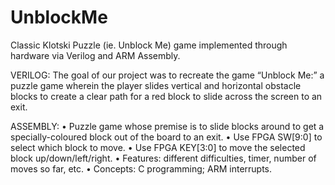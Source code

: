 # UnblockMe
Classic Klotski Puzzle (ie. Unblock Me) game implemented through hardware via Verilog and ARM Assembly.

VERILOG: 
The goal of our project was to recreate the game “Unblock Me:” a puzzle game wherein the player slides vertical and horizontal
obstacle blocks to create a clear path for a red block to slide across the screen to an exit. 

ASSEMBLY: 
•	Puzzle game whose premise is to slide blocks around to get a specially-coloured block out of the board to an exit.
•	Use FPGA SW[9:0] to select which block to move. 
•	Use FPGA KEY[3:0] to move the selected block up/down/left/right. 
•	Features: different difficulties, timer, number of moves so far, etc.
•	Concepts: C programming; ARM interrupts. 
